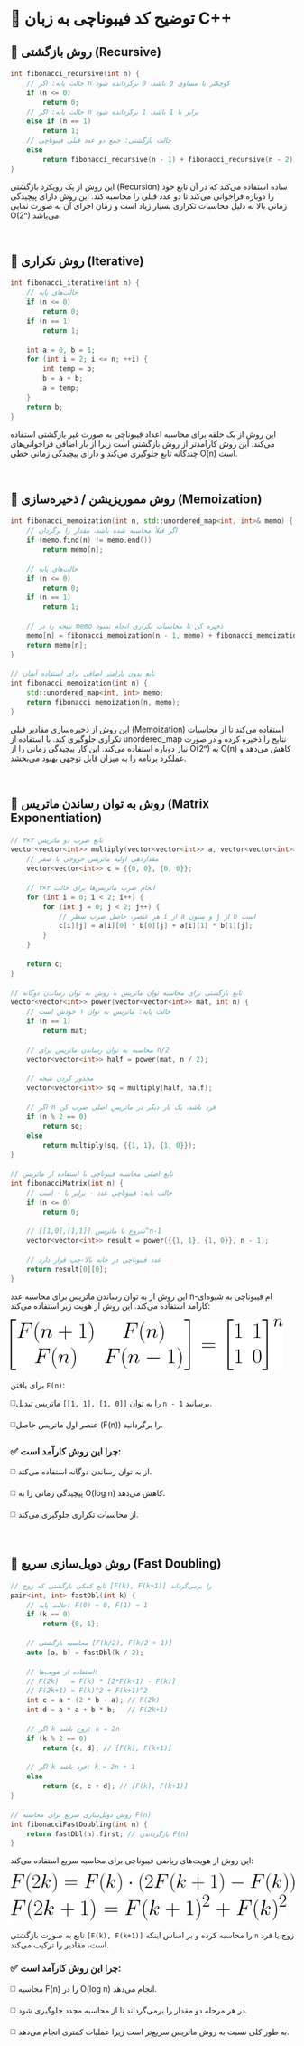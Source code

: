 # 🧠 توضیح کد فیبوناچی به زبان C++

## 📌 روش بازگشتی (Recursive)

```cpp
int fibonacci_recursive(int n) {
    // حالت پایه: اگر n کوچکتر یا مساوی 0 باشد، 0 برگردانده شود
    if (n <= 0)
        return 0;
    // حالت پایه: اگر n برابر با 1 باشد، 1 برگردانده شود
    else if (n == 1)
        return 1;
    // حالت بازگشتی: جمع دو عدد قبلی فیبوناچی
    else
        return fibonacci_recursive(n - 1) + fibonacci_recursive(n - 2);
}
```

این روش از یک رویکرد بازگشتی (Recursion) ساده استفاده می‌کند که در آن تابع خود را دوباره فراخوانی می‌کند تا دو عدد قبلی را محاسبه کند. این روش دارای پیچیدگی زمانی بالا به دلیل محاسبات تکراری بسیار زیاد است و زمان اجرای آن به صورت نمایی O(2ⁿ) می‌باشد.

<br />

## 📌 روش تکراری (Iterative)
```cpp
int fibonacci_iterative(int n) {
    // حالت‌های پایه
    if (n <= 0)
        return 0;
    if (n == 1)
        return 1;

    int a = 0, b = 1;
    for (int i = 2; i <= n; ++i) {
        int temp = b;
        b = a + b;
        a = temp;
    }
    return b;
}
```

این روش از یک حلقه برای محاسبه اعداد فیبوناچی به صورت غیر بازگشتی استفاده می‌کند. این روش کارآمدتر از روش بازگشتی است زیرا از بار اضافی فراخوانی‌های چندگانه تابع جلوگیری می‌کند و دارای پیچیدگی زمانی خطی O(n) است.

<br />

## 📌 روش مموریزیشن / ذخیره‌سازی (Memoization)
```cpp 
int fibonacci_memoization(int n, std::unordered_map<int, int>& memo) {
    // اگر قبلاً محاسبه شده باشد، مقدار را برگردان
    if (memo.find(n) != memo.end())
        return memo[n];

    // حالت‌های پایه
    if (n <= 0)
        return 0;
    if (n == 1)
        return 1;

    // نتیجه را در memo ذخیره کن تا محاسبات تکراری انجام نشود
    memo[n] = fibonacci_memoization(n - 1, memo) + fibonacci_memoization(n - 2, memo);
    return memo[n];
}

// تابع بدون پارامتر اضافی برای استفاده آسان
int fibonacci_memoization(int n) {
    std::unordered_map<int, int> memo;
    return fibonacci_memoization(n, memo);
}
```

این روش از ذخیره‌سازی مقادیر قبلی (Memoization) استفاده می‌کند تا از محاسبات تکراری جلوگیری کند. با استفاده از unordered_map نتایج را ذخیره کرده و در صورت نیاز دوباره استفاده می‌کند. این کار پیچیدگی زمانی را از O(2ⁿ) به O(n) کاهش می‌دهد و عملکرد برنامه را به میزان قابل توجهی بهبود می‌بخشد.

<br/>

## 📌 روش به توان رساندن ماتریس (Matrix Exponentiation)
```cpp
// تابع ضرب دو ماتریس ۲×۲
vector<vector<int>> multiply(vector<vector<int>> a, vector<vector<int>> b) {
    // مقداردهی اولیه ماتریس خروجی با صفر
    vector<vector<int>> c = {{0, 0}, {0, 0}};

    // انجام ضرب ماتریس‌ها برای حالت ۲×۲
    for (int i = 0; i < 2; i++) {
        for (int j = 0; j < 2; j++) {
            // هر عنصر، حاصل ضرب سطر i از a و ستون j از b است
            c[i][j] = a[i][0] * b[0][j] + a[i][1] * b[1][j];
        }
    }

    return c;
}

// تابع بازگشتی برای محاسبه توان ماتریس با روش به توان رساندن دوگانه
vector<vector<int>> power(vector<vector<int>> mat, int n) {
    // حالت پایه: ماتریس به توان ۱ خودش است
    if (n == 1)
        return mat;

    // محاسبه به توان رساندن ماتریس برای n/2
    vector<vector<int>> half = power(mat, n / 2);

    // مجذور کردن نتیجه
    vector<vector<int>> sq = multiply(half, half);

    // اگر n فرد باشد، یک بار دیگر در ماتریس اصلی ضرب کن
    if (n % 2 == 0)
        return sq;
    else
        return multiply(sq, {{1, 1}, {1, 0}});
}

// تابع اصلی محاسبه فیبوناچی با استفاده از ماتریس
int fibonacciMatrix(int n) {
    // حالت پایه: فیبوناچی عدد ۰ برابر با ۰ است
    if (n <= 0)
        return 0;

    // شروع با ماتریس [[1,1],[1,0]]^n-1
    vector<vector<int>> result = power({{1, 1}, {1, 0}}, n - 1);

    // عدد فیبوناچی در خانه بالا-چپ قرار دارد
    return result[0][0];
}
```
این روش از به توان رساندن ماتریس برای محاسبه عدد n-ام فیبوناچی به شیوه‌ای کارآمد استفاده می‌کند. این روش از هویت زیر استفاده می‌کند:

![Fibonacci Matrix: ](/assets/FibonacciMatrix.png)

برای یافتن `F(n)`:

◻️​ماتریس تبدیل `‭[[1, 1], [1, 0]]‬` را به توان `n - 1` برسانید.

◻️عنصر اول ماتریس حاصل (F(n)) را برگردانید.


### ✅ چرا این روش کارآمد است:
◻️ از به توان رساندن دوگانه استفاده می‌کند.

◻️ پیچیدگی زمانی را به O(log n) کاهش می‌دهد.

◻️ از محاسبات تکراری جلوگیری می‌کند.

<br/>

## 📌 روش دوبل‌سازی سریع (Fast Doubling)
```cpp
// تابع کمکی بازگشتی که زوج [F(k), F(k+1)] را برمی‌گرداند
pair<int, int> fastDbl(int k) {
    // حالت پایه: F(0) = 0, F(1) = 1
    if (k == 0)
        return {0, 1};

    // محاسبه بازگشتی [F(k/2), F(k/2 + 1)]
    auto [a, b] = fastDbl(k / 2);

    // استفاده از هویت‌ها:
    // F(2k)   = F(k) * [2*F(k+1) - F(k)]
    // F(2k+1) = F(k)^2 + F(k+1)^2
    int c = a * (2 * b - a); // F(2k)
    int d = a * a + b * b;   // F(2k+1)

    // اگر k زوج باشد: k = 2n
    if (k % 2 == 0)
        return {c, d}; // [F(k), F(k+1)]

    // اگر k فرد باشد: k = 2n + 1
    else
        return {d, c + d}; // [F(k), F(k+1)]
}

// روش دوبل‌سازی سریع برای محاسبه F(n)
int fibonacciFastDoubling(int n) {
    return fastDbl(n).first; // بازگرداندن F(n)
}
```
این روش از هویت‌های ریاضی فیبوناچی برای محاسبه سریع استفاده می‌کند:

![Fibonacci Fast Doubling : F(2k) = F(k) . (2F(k+1) - F(k))](/assets/FibonacciFD1.png)
![Fibonacci Fast Doubling : F(2k + 1) = F(k+1)^2 + F(k)^2](/assets/FibonacciFD2.png)


تابع به صورت بازگشتی `‭[F(k), F(k+1)]‬` را محاسبه کرده و بر اساس اینکه `n` زوج یا فرد است، مقادیر را ترکیب می‌کند.

### ✅ چرا این روش کارآمد است:

◻️ محاسبه F(n) را در O(log n) انجام می‌دهد.

◻️ در هر مرحله دو مقدار را برمی‌گرداند تا از محاسبه 
مجدد جلوگیری شود.

◻️ به طور کلی نسبت به روش ماتریس سریع‌تر است زیرا عملیات کمتری انجام می‌دهد.

